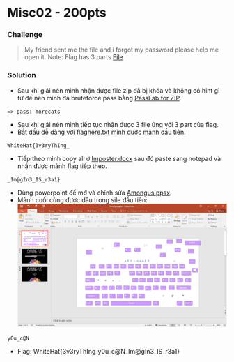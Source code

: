 # Misc02 - 200pts
### Challenge
>My friend sent me the file and i forgot my password please help me open it.
Note: Flag has 3 parts
[File](misc02.rar)
### Solution
- Sau khi giải nén mình nhận được file zip đã bị khóa và không có hint gì từ đề nên mình đã bruteforce pass bằng [PassFab for ZIP](https://www.passfab.com/products/zip-password-recovery.html).
```
=> pass: morecats
```
- Sau khi giải nén mình tiếp tục nhận được 3 file ứng với 3 part của flag.
- Bắt đầu dễ dàng với [flaghere.txt](flaghere.txt) mình được mảnh đầu tiên.
```
WhiteHat{3v3ryThIng_ 
```
- Tiếp theo mình copy all ở [Imposter.docx](Imposter.docx) sau đó paste sang notepad và nhận được mảnh flag tiếp theo.
``` 
_Im@gIn3_IS_r3a1}
```
- Dùng powerpoint để mở và chỉnh sửa [Amongus.ppsx](Amongus.ppsx).
- Mảnh cuối cùng được dấu trong sile đầu tiên:
![](1.png)
```
y0u_c@N
```
- Flag: WhiteHat{3v3ryThIng_y0u_c@N_Im@gIn3_IS_r3a1}





